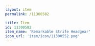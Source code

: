 ```yaml
---
layout: item
permalink: /11300582

title: Item
id: 11300582
item_name: 'Remarkable Strife Headgear'
icon_url: 'item/icon/11300552.png'
---
```

